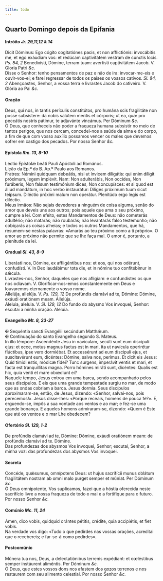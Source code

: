```yaml
---
title: todo
---
```

<h2 class="text-center">Quarto Domingo depois da Epifania</h2>

<h4 class="text-center">Intróito <em>Jr. 29,11,12 & 14</em></h4>
<div class="container-fluid">
<div class="row">
<div class="dropcap text-justify">
Dicit Dóminus: Ego cógito cogitatiónes pacis, et non afflictiónis: invocábitis me, et ego exáudiam vos: et redúcam captivitátem vestram de cunctis locis. <em>Ps. 84, 2</em> Benedixísti, Dómine, terram tuam: avertísti captivitátem Jacob.
V. Gloria Patri <em>&c.</em>
</div>
<div class="dropcap text-justify">
Disse o Senhor: tenho pensamentos de paz e não de ira: invocar-me-eis e ouvir-vos-ei; e farei regressar de todos os países os vossos cativos. <em>Sl. 84, 2</em> Abençoastes, Senhor, a vossa terra e livrastes Jacob do cativeiro.
V. Glória ao Pai <em>&c.</em>
</div>
</div>
</div>

<h4 class="text-center">Oração</h4>
<div class="container-fluid">
<div class="row">
<div class="dropcap text-justify">
Deus, qui nos, in tantis perículis constitútos, pro humána scis fragilitáte non posse subsístere: da nobis salútem mentis et córporis; ut ea, quæ pro peccátis nostris pátimur, te adjuvánte vincámus. Per Dóminum <em>&c.</em>
</div>
<div class="dropcap text-justify">
Ó Deus, que conheceis não poder a fraqueza humana subsistir no meio de tantos perigos, que nos cercam, concedei-nos a saúde da alma e do corpo, a fim de que com vosso auxílio possamos vencer os males que devemos sofrer em castigo dos pecados. Por nosso Senhor <em>&c.</em>
</div>
</div>
</div>

<h4 class="text-center">Epístola <em>Rm. 13, 8-10</em></h4>
<div class="container-fluid">
<div class="row">
<div class="text-justify">
Léctio Epístolæ beáti Pauli Apóstoli ad Romános.
</div>
<div class="text-justify">
Lição da Ep.ª do B. Ap.º Paulo aos Romanos.
</div>
<div class="dropcap text-justify">
Fratres: Némini quidquam debeátis, nisi ut ínvicem diligátis: qui enim díligit próximum, legem implévit. Nam: Non adulterábis, Non occídes, Non furáberis, Non falsum testimónium dices, Non concupísces: et si quod est áliud mandátum, in hoc verbo instaurátur: Díliges próximum tuum sicut teípsum. Diléctio próximi malum non operátur. Plenitúdo ergo legis est diléctio.
</div>
<div class="dropcap text-justify">
Meus irmãos: Não sejais devedores a ninguém de coisa alguma, senão do amor que deveis uns aos outros; pois aquele que ama o seu próximo, cumpre a lei. Com efeito, estes Mandamentos de Deus: não cometerás adultério; não matarás; não roubarás; não levantarás falso testemunho; não cobiçarás as coisas alheias; e todos os outros Mandamentos, que há, resumem-se nestas palavras: «Amarás ao teu próximo como a ti próprio». O amor ao próximo não permite que se lhe faça mal. O amor é, portanto, a plenitude da lei.
</div>
</div>
</div>

<h4 class="text-center">Gradual <em>Sl. 43, 8-9</em></h4>
<div class="container-fluid">
<div class="row">
<div class="dropcap text-justify">
Liberásti nos, Dómine, ex affligéntibus nos: et eos, qui nos odérunt, confudísti. V. In Deo laudábimur tota die, et in nómine tuo confitébimur in sǽcula.
</div>
<div class="dropcap text-justify">
Livrastes-nos, Senhor, daqueles que nos afligiam: e confundistes os que nos odiavam. V. Glorificar-nos-emos constantemente em Deus e louvaremos eternamente o vosso nome.
</div>
<div class="text-justify">
Allelúja, allelúja. V. <em>Ps. 129, 12</em> De profúndis clamávi ad te, Dómine: Dómine, exáudi oratiónem meam. Allelúja.
</div>
<div class="text-justify">
Aleluia, aleluia. V. <em>Sl. 129, 12</em> Do fundo do abysmo Vos invoquei, Senhor: escutai a minha oração. Aleluia.
</div>
</div>
</div>

<h4 class="text-center">Evangelho <em>Mt. 8, 23-27</em></h4>
<div class="container-fluid">
<div class="row">
<div class="text-justify">
<span class="text-danger">&#10016;</span> Sequéntia sancti Evangélii secúndum Matthǽum.
</div>
<div class="text-justify">
<span class="text-danger">&#10016;</span> Continuação do santo Evangelho segundo S. Mateus.
</div>
<div class="dropcap text-justify">
In illo témpore: Ascendénte Jesu in navículam, secúti sunt eum discípuli ejus: et ecce, motus magnus factus est in mari, ita ut navícula operirétur flúctibus, ipse vero dormiébat. Et accessérunt ad eum discípuli ejus, et suscitavérunt eum, dicéntes: Dómine, salva nos, perímus. Et dicit eis Jesus: Quid tímidi estis, módicæ fídei? Tunc surgens, imperávit ventis et mari, et facta est tranquíllitas magna. Porro hómines miráti sunt, dicéntes: Qualis est hic, quia venti et mare obœdiunt ei?
</div>
<div class="dropcap text-justify">
Naquele tempo, Jesus entrou em uma barca, sendo acompanhado pelos seus discípulos. E eis que uma grande tempestade surgiu no mar, de modo que as ondas cobriam a barca. Jesus dormia. Seus discípulos aproximaram-se, então, de Jesus, dizendo: «Senhor, salvai-nos, pois perecemos!». Jesus disse-lhes: «Porque receais, homens de pouca fé?». E, erguendo-se, impôs a sua vontade aos ventos e ao mar; e fez-se uma grande bonança. E aqueles homens admiraram-se, dizendo: «Quem é Este que até os ventos e o mar Lhe obedecem?
</div>
</div>
</div>

<h4 class="text-center">Ofertório <em>Sl. 129, 1-2</em></h4>
<div class="container-fluid">
<div class="row">
<div class="dropcap text-justify">
De profúndis clamávi ad te, Dómine: Dómine, exáudi oratiónem meam: de profúndis clamávi ad te. Dómine.
</div>
<div class="dropcap text-justify">
Das profundezas dos abysmos Vos invoquei, Senhor; escutai, Senhor, a minha voz: das profundezas dos abysmos Vos invoquei.
</div>
</div>
</div>

<h4 class="text-center">Secreta</h4>
<div class="container-fluid">
<div class="row">
<div class="dropcap text-justify">
Concéde, quǽsumus, omnípotens Deus: ut hujus sacrifícii munus oblátum fragilitátem nostram ab omni malo purget semper et múniat. Per Dóminum <em>&c.</em>
</div>
<div class="dropcap text-justify">
Ó Deus omnipotente, Vos suplicamos, fazei que a hóstia oferecida neste sacrifício livre a nossa fraqueza de todo o mal e a fortifique para o futuro. Por nosso Senhor <em>&c.</em>
</div>
</div>
</div>

<h4 class="text-center">Comúnio <em>Mc. 11, 24</em></h4>
<div class="container-fluid">
<div class="row">
<div class="dropcap text-justify">
Amen, dico vobis, quidquid orántes pétitis, crédite, quia accipiétis, et fiet vobis.
</div>
<div class="dropcap text-justify">
Na verdade vos digo: «Tudo o que pedirdes nas vossas orações, acreditai que o recebereis; e far-se-á como pedirdes».
</div>
</div>
</div>

<h4 class="text-center">Postcomúnio</h4>
<div class="container-fluid">
<div class="row">
<div class="dropcap text-justify">
Múnera tua nos, Deus, a delectatiónibus terrenis expédiant: et cœléstibus semper instáurent aliméntis. Per Dóminum <em>&c.</em>
</div>
<div class="dropcap text-justify">
Ó Deus, que estes vossos dons nos afastem dos gozos terrenos e nos restaurem com seu alimento celestial. Por nosso Senhor <em>&c.</em>
</div>
</div>
</div>
